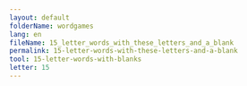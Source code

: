 ```yaml
---
layout: default
folderName: wordgames
lang: en
fileName: 15_letter_words_with_these_letters_and_a_blank
permalink: 15-letter-words-with-these-letters-and-a-blank
tool: 15-letter-words-with-blanks
letter: 15
---
```

